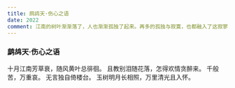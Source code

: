 ```yaml
---
title: 鹧鸪天·伤心之语
date: 2022
comment: 江南的树叶渐渐落了，人也渐渐孤独了起来。再多的孤独与寂寞，也都融入了这寂寥的环境，只能期待着有一天那明月能将我送到我想去的地方
---
```

### 鹧鸪天·伤心之语

十月江南芳草衰，随风黄叶总徘徊。
且教别泪随花落，怎得欢情贪醉来。
千般苦，万重哀。
无言独自倚楼台。
玉树明月长相照，万里清光且入怀。